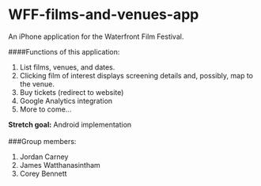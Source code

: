 WFF-films-and-venues-app
========================

An iPhone application for the Waterfront Film Festival. <br />

####Functions of this application: 
  1. List films, venues, and dates. 
  2. Clicking film of interest displays screening details and, possibly, map to the venue.
  3. Buy tickets (redirect to website)
  4. Google Analytics integration
  5. More to come...

<b>Stretch goal:</b> Android implementation
<br /><br />
###Group members: 
  1. Jordan Carney
  2. James Watthanasintham
  3. Corey Bennett
